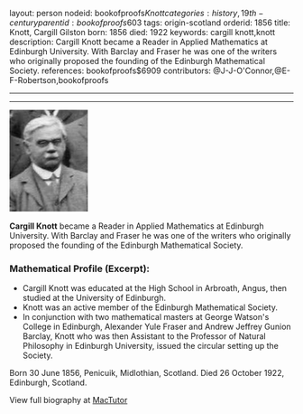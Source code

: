 layout: person
nodeid: bookofproofs$Knott
categories: history,19th-century
parentid: bookofproofs$603
tags: origin-scotland
orderid: 1856
title: Knott, Cargill Gilston
born: 1856
died: 1922
keywords: cargill knott,knott
description: Cargill Knott became a Reader in Applied Mathematics at Edinburgh University. With Barclay and Fraser he was one of the writers who originally proposed the founding of the Edinburgh Mathematical Society.
references: bookofproofs$6909
contributors: @J-J-O'Connor,@E-F-Robertson,bookofproofs

---



---

![Knott.jpg](https://github.com/bookofproofs/bookofproofs.github.io/blob/main/_sources/_assets/images/portraits/Knott.jpg?raw=true)

**Cargill Knott** became a Reader in Applied Mathematics at Edinburgh University. With Barclay and Fraser he was one of the writers who originally proposed the founding of the Edinburgh Mathematical Society.

### Mathematical Profile (Excerpt):
* Cargill Knott was educated at the High School in Arbroath, Angus, then studied at the University of Edinburgh.
* Knott was an active member of the Edinburgh Mathematical Society.
* In conjunction with two mathematical masters at George Watson's College in Edinburgh, Alexander Yule Fraser and Andrew Jeffrey Gunion Barclay, Knott who was then Assistant to the Professor of Natural Philosophy in Edinburgh University, issued the  circular setting up the Society.

Born 30 June 1856, Penicuik, Midlothian, Scotland. Died 26 October 1922, Edinburgh, Scotland.

View full biography at [MacTutor](https://mathshistory.st-andrews.ac.uk/Biographies/Knott/)
